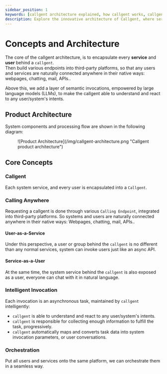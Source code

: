 ```yaml
---
sidebar_position: 1
keywords: [callgent architecture explained, how callgent works, callgent system components, benefits of using callgent, how to connect services using callgent, asynchronous tasks with callgent, semantic invocation in callgent, diagram of callgent product architecture, callgent technology overview, explore callgent intelligent invocation, how callgent integrates into APIs, understanding callgent’s system flow, callgent adaptive communication methods, leveraging callgent for business efficiency, how callgent supports digital ecosystems, next-gen communication with callgent]
description: Explore the innovative architecture of Callgent, where services and users are encapsulated behind callgents to seamlessly connect through web, chat, email, and APIs. Learn how semantic invocations enhance interactions.
---
```


# Concepts and Architecture

The core of the callgent architecture, is to encapsulate every **service** and **user** behind a `callgent`.  
Then build various endpoints into third-party platforms, so that any users and services are naturally connected anywhere in their native ways: webpages, chatting, mail, APIs..  

Above this, we add a layer of semantic invocations, empowered by large language models (LLMs), to make the callgent able to understand and react to any user/system's intents.

## Product Architecture

System components and processing flow are shown in the following diagram:

<figure>
![Product Architecture](/img/callgent-architecture.png "Callgent product architecture")
</figure>

## Core Concepts

### Callgent

Each system service, and every user is encapsulated into a `Callgent`. 

### Calling Anywhere

Requesting a callgent is done through various `Calling Endpoint`, integrated into third-party platforms. So systems and users are naturally connected anywhere in their native ways: Webpages, chatting, mail, APIs..

#### User-as-a-Service

Under this perspective, a user or group behind the `callgent` is no different than any normal services, system can invoke users just like an async API.

#### Service-as-a-User

At the same time, the system service behind the `callgent` is also exposed as a user, everyone can chat with it in natural language.  

### Intelligent Invocation

Each invocation is an asynchronous task, maintained by `callgent` intelligently:

- `callgent` is able to understand and react to any user/system's intents.
- `callgent` is responsible for collecting enough information to fulfill the task, progressively.
- `callgent` automatically maps and converts task data into system invocation parameters, or user conversations.

### Orchestration

Put all users and services onto the same platform, we can orchestrate them in a seamless way.
